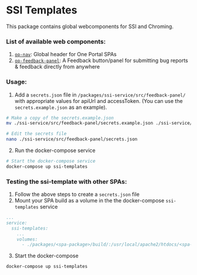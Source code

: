 # SSI Templates

This package contains global webcomponents for SSI and Chroming.


### List of available web components:

1. [`op-nav`](./src/nav/): Global header for One Portal SPAs
2. [`op-feedback-panel`](./src/feedback-panel/): A Feedback button/panel for submitting bug reports & feedback directly from anywhere


### Usage:

1. Add a `secrets.json` file in `/packages/ssi-service/src/feedback-panel/` with appropriate values for apiUrl and accessToken. (You can use the `secrets.example.json` as an example).
```bash
# Make a copy of the secrets.example.json
mv ./ssi-service/src/feedback-panel/secrets.example.json ./ssi-service/src/feedback-panel/secrets.json

# Edit the secrets file
nano ./ssi-service/src/feedback-panel/secrets.json
```

2. Run the docker-compose service
```bash
# Start the docker-compose service
docker-compose up ssi-templates
```


### Testing the ssi-template with other SPAs:

1. Follow the above steps to create a `secrets.json` file
2. Mount your SPA build as a volume in the the docker-compose `ssi-templates` service
```yml
...
service:
  ssi-templates:
    ...
    volumes:
      - ./packages/<spa-package>/build/:/usr/local/apache2/htdocs/<spa-name>/
```

3. Start the docker-compose 
```bash
docker-compose up ssi-templates
```
